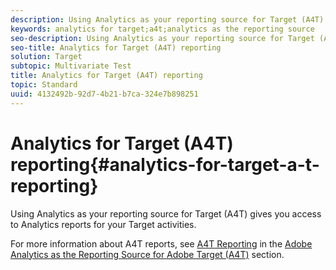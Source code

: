 ```yaml
---
description: Using Analytics as your reporting source for Target (A4T) gives you access to Analytics reports for your Target activities.
keywords: analytics for target;a4t;analytics as the reporting source
seo-description: Using Analytics as your reporting source for Target (A4T) gives you access to Analytics reports for your Target activities.
seo-title: Analytics for Target (A4T) reporting
solution: Target
subtopic: Multivariate Test
title: Analytics for Target (A4T) reporting
topic: Standard
uuid: 4132492b-92d7-4b21-b7ca-324e7b898251
---
```


# Analytics for Target (A4T) reporting{#analytics-for-target-a-t-reporting}

Using Analytics as your reporting source for Target (A4T) gives you access to Analytics reports for your Target activities.

For more information about A4T reports, see [A4T Reporting](../c-integrating-target-with-mac/a4t/c-reporting.md#concept_716AF8D545AD404EAAEE99A6DB7B9483) in the [Adobe Analytics as the Reporting Source for Adobe Target (A4T)](../c-integrating-target-with-mac/a4t/a4t.md#concept_7540C8C04259434AB6EE33B09F47A1DE) section. 
